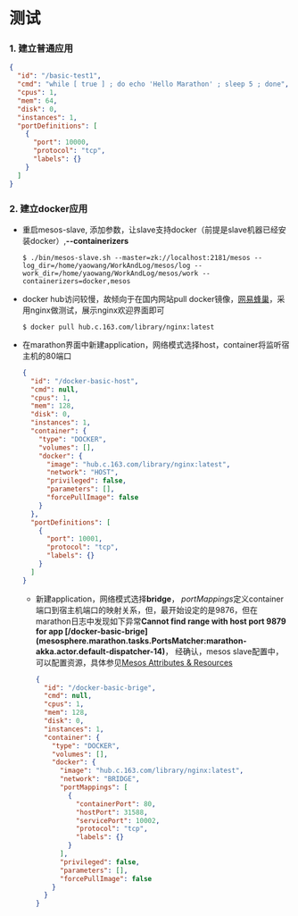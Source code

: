 # 测试

### 1. 建立普通应用

```json
{
  "id": "/basic-test1",
  "cmd": "while [ true ] ; do echo 'Hello Marathon' ; sleep 5 ; done",
  "cpus": 1,
  "mem": 64,
  "disk": 0,
  "instances": 1,
  "portDefinitions": [
    {
      "port": 10000,
      "protocol": "tcp",
      "labels": {}
    }
  ]
}
```

### 2. 建立docker应用

* 重启mesos-slave, 添加参数，让slave支持docker（前提是slave机器已经安装docker）,**--containerizers**

	```shell
	$ ./bin/mesos-slave.sh --master=zk://localhost:2181/mesos --log_dir=/home/yaowang/WorkAndLog/mesos/log --work_dir=/home/yaowang/WorkAndLog/mesos/work --containerizers=docker,mesos
	```
	
* docker hub访问较慢，故倾向于在国内网站pull docker镜像，[网易蜂巢](https://c.163.com/hub#/m/home/)，采用nginx做测试，展示nginx欢迎界面即可

	```shell
	$ docker pull hub.c.163.com/library/nginx:latest
	```
	
* 在marathon界面中新建application，网络模式选择host，container将监听宿主机的80端口

	```json
	{
	  "id": "/docker-basic-host",
	  "cmd": null,
	  "cpus": 1,
	  "mem": 128,
	  "disk": 0,
	  "instances": 1,
	  "container": {
	    "type": "DOCKER",
	    "volumes": [],
	    "docker": {
	      "image": "hub.c.163.com/library/nginx:latest",
	      "network": "HOST",
	      "privileged": false,
	      "parameters": [],
	      "forcePullImage": false
	    }
	  },
	  "portDefinitions": [
	    {
	      "port": 10001,
	      "protocol": "tcp",
	      "labels": {}
	    }
	  ]
	}
	```
	
	* 新建application，网络模式选择**bridge**， *portMappings*定义container端口到宿主机端口的映射关系，但，最开始设定的是9876，但在marathon日志中发现如下异常**Cannot find range with host port 9879 for       app [/docker-basic-brige] (mesosphere.marathon.tasks.PortsMatcher:marathon-akka.actor.default-dispatcher-14)**， 经确认，mesos slave配置中，可以配置资源，具体参见[Mesos Attributes & Resources](http://mesos.apache.org/documentation/latest/attributes-resources/)

		```json
		{
		  "id": "/docker-basic-brige",
		  "cmd": null,
		  "cpus": 1,
		  "mem": 128,
		  "disk": 0,
		  "instances": 1,
		  "container": {
		    "type": "DOCKER",
		    "volumes": [],
		    "docker": {
		      "image": "hub.c.163.com/library/nginx:latest",
		      "network": "BRIDGE",
		      "portMappings": [
		        {
		          "containerPort": 80,
		          "hostPort": 31588,
		          "servicePort": 10002,
		          "protocol": "tcp",
		          "labels": {}
		        }
		      ],
		      "privileged": false,
		      "parameters": [],
		      "forcePullImage": false
		    }
		  }
		}
		```


